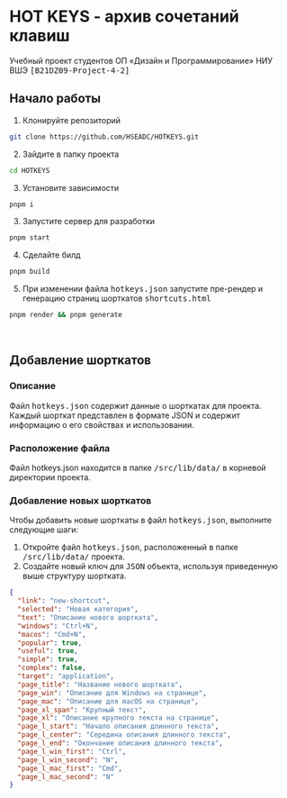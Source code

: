 # HOT KEYS - архив сочетаний клавиш

Учебный проект студентов ОП «Дизайн и Программирование» НИУ ВШЭ <kbd>[B21DZ09-Project-4-2]</kbd>

## Начало работы

1. Клонируйте репозиторий

```bash
git clone https://github.com/HSEADC/HOTKEYS.git
```

2. Зайдите в папку проекта

```bash
cd HOTKEYS
```

3. Установите зависимости

```bash
pnpm i
```

3. Запустите сервер для разработки

```bash
pnpm start
```

4. Сделайте билд

```bash
pnpm build
```

5. При изменении файла <kbd>hotkeys.json</kbd> запустите пре-рендер и генерацию страниц шорткатов <kbd>shortcuts.html</kbd>

```bash
pnpm render && pnpm generate
```

</br>

## Добавление шорткатов

### Описание

Файл <kbd>hotkeys.json</kbd> содержит данные о шорткатах для проекта. Каждый шорткат представлен в формате JSON и содержит информацию о его свойствах и использовании.

### Расположение файла

Файл hotkeys.json находится в папке <kbd>/src/lib/data/</kbd> в корневой директории проекта.

### Добавление новых шорткатов
Чтобы добавить новые шорткаты в файл <kbd>hotkeys.json</kbd>, выполните следующие шаги:

1. Откройте файл <kbd>hotkeys.json</kbd>, расположенный в папке <kbd>/src/lib/data/</kbd> проекта.
2. Создайте новый ключ для <kbd>JSON</kbd> объекта, используя приведенную выше структуру шортката.
 
```json
{
  "link": "new-shortcut",
  "selected": "Новая категория",
  "text": "Описание нового шортката",
  "windows": "Ctrl+N",
  "macos": "Cmd+N",
  "popular": true,
  "useful": true,
  "simple": true,
  "complex": false,
  "target": "application",
  "page_title": "Название нового шортката",
  "page_win": "Описание для Windows на странице",
  "page_mac": "Описание для macOS на странице",
  "page_xl_span": "Крупный текст",
  "page_xl": "Описание крупного текста на странице",
  "page_l_start": "Начало описания длинного текста",
  "page_l_center": "Середина описания длинного текста",
  "page_l_end": "Окончание описания длинного текста",
  "page_l_win_first": "Ctrl",
  "page_l_win_second": "N",
  "page_l_mac_first": "Cmd",
  "page_l_mac_second": "N"
}

```


